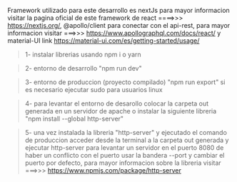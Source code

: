 Framework utilizado para este desarrollo es nextJs para mayor informacion visitar la pagina oficial de este framework de react ====>>> https://nextjs.org/, @apollo/client para conectar con el api-rest, para mayor informacion visitar ===>>> https://www.apollographql.com/docs/react/ y material-UI link https://material-ui.com/es/getting-started/usage/

> 1- instalar librerias usando npm i o yarn

> 2- entorno de desarrollo "npm run dev"

> 3- entorno de produccion (proyecto compilado) "npm run export" si es necesario ejecutar sudo para usuarios linux

> 4- para levantar el entorno de desarollo colocar la carpeta out generada en un servidor de apache o instalar la siguiente libreria "npm install --global http-server"

> 5- una vez instalada la libreria "http-server" y ejecutado el comando de produccion acceder desde la terminal a la carpeta out generada y ejecutar http-server para levantar un servidor en el puerto 8080 de haber un conflicto con el puerto usar la bandera --port y cambiar el puerto por defecto, para mayor informacion sobre la libreria visitar ===>>> https://www.npmjs.com/package/http-server
